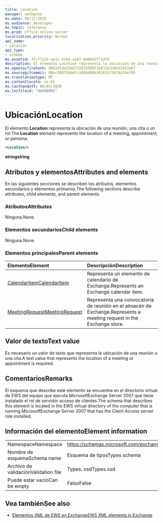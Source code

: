 ```yaml
---
title: Location
manager: sethgros
ms.date: 09/17/2015
ms.audience: Developer
ms.topic: reference
ms.prod: office-online-server
localization_priority: Normal
api_name:
- Location
api_type:
- schema
ms.assetid: 3fcf7133-ae1c-47b4-a187-660045f71df0
description: El elemento Location representa la ubicación de una reunión, una cita o un rol.
ms.openlocfilehash: 0063d5da23eb731835599f3e931e3c0cb2843ab7
ms.sourcegitcommit: 88ec988f2bb67c1866d06b361615f3674a24e795
ms.translationtype: MT
ms.contentlocale: es-ES
ms.lasthandoff: 06/03/2020
ms.locfileid: "44458092"
---
```

# <a name="location"></a><span data-ttu-id="0eef3-103">Ubicación</span><span class="sxs-lookup"><span data-stu-id="0eef3-103">Location</span></span>

<span data-ttu-id="0eef3-104">El elemento **Location** representa la ubicación de una reunión, una cita o un rol.</span><span class="sxs-lookup"><span data-stu-id="0eef3-104">The **Location** element represents the location of a meeting, appointment, or persona.</span></span> 
  
```xml
<Location/>
```

 <span data-ttu-id="0eef3-105">**string**</span><span class="sxs-lookup"><span data-stu-id="0eef3-105">**string**</span></span>
## <a name="attributes-and-elements"></a><span data-ttu-id="0eef3-106">Atributos y elementos</span><span class="sxs-lookup"><span data-stu-id="0eef3-106">Attributes and elements</span></span>

<span data-ttu-id="0eef3-107">En las siguientes secciones se describen los atributos, elementos secundarios y elementos primarios.</span><span class="sxs-lookup"><span data-stu-id="0eef3-107">The following sections describe attributes, child elements, and parent elements.</span></span>
  
### <a name="attributes"></a><span data-ttu-id="0eef3-108">Atributos</span><span class="sxs-lookup"><span data-stu-id="0eef3-108">Attributes</span></span>

<span data-ttu-id="0eef3-109">Ninguna.</span><span class="sxs-lookup"><span data-stu-id="0eef3-109">None.</span></span>
  
### <a name="child-elements"></a><span data-ttu-id="0eef3-110">Elementos secundarios</span><span class="sxs-lookup"><span data-stu-id="0eef3-110">Child elements</span></span>

<span data-ttu-id="0eef3-111">Ninguna.</span><span class="sxs-lookup"><span data-stu-id="0eef3-111">None.</span></span>
  
### <a name="parent-elements"></a><span data-ttu-id="0eef3-112">Elementos principales</span><span class="sxs-lookup"><span data-stu-id="0eef3-112">Parent elements</span></span>

|<span data-ttu-id="0eef3-113">**Elemento**</span><span class="sxs-lookup"><span data-stu-id="0eef3-113">**Element**</span></span>|<span data-ttu-id="0eef3-114">**Descripción**</span><span class="sxs-lookup"><span data-stu-id="0eef3-114">**Description**</span></span>|
|:-----|:-----|
|[<span data-ttu-id="0eef3-115">CalendarItem</span><span class="sxs-lookup"><span data-stu-id="0eef3-115">CalendarItem</span></span>](calendaritem.md) <br/> |<span data-ttu-id="0eef3-116">Representa un elemento de calendario de Exchange.</span><span class="sxs-lookup"><span data-stu-id="0eef3-116">Represents an Exchange calendar item.</span></span>  <br/> |
|[<span data-ttu-id="0eef3-117">MeetingRequest</span><span class="sxs-lookup"><span data-stu-id="0eef3-117">MeetingRequest</span></span>](meetingrequest.md) <br/> |<span data-ttu-id="0eef3-118">Representa una convocatoria de reunión en el almacén de Exchange.</span><span class="sxs-lookup"><span data-stu-id="0eef3-118">Represents a meeting request in the Exchange store.</span></span>  <br/> |
   
## <a name="text-value"></a><span data-ttu-id="0eef3-119">Valor de texto</span><span class="sxs-lookup"><span data-stu-id="0eef3-119">Text value</span></span>

<span data-ttu-id="0eef3-120">Es necesario un valor de texto que representa la ubicación de una reunión o una cita.</span><span class="sxs-lookup"><span data-stu-id="0eef3-120">A text value that represents the location of a meeting or appointment is required.</span></span>
  
## <a name="remarks"></a><span data-ttu-id="0eef3-121">Comentarios</span><span class="sxs-lookup"><span data-stu-id="0eef3-121">Remarks</span></span>

<span data-ttu-id="0eef3-122">El esquema que describe este elemento se encuentra en el directorio virtual de EWS del equipo que ejecuta MicrosoftExchange Server 2007 que tiene instalado el rol de servidor acceso de clientes.</span><span class="sxs-lookup"><span data-stu-id="0eef3-122">The schema that describes this element is located in the EWS virtual directory of the computer that is running MicrosoftExchange Server 2007 that has the Client Access server role installed.</span></span>
  
## <a name="element-information"></a><span data-ttu-id="0eef3-123">Información del elemento</span><span class="sxs-lookup"><span data-stu-id="0eef3-123">Element information</span></span>

|||
|:-----|:-----|
|<span data-ttu-id="0eef3-124">Namespace</span><span class="sxs-lookup"><span data-stu-id="0eef3-124">Namespace</span></span>  <br/> |https://schemas.microsoft.com/exchange/services/2006/types  <br/> |
|<span data-ttu-id="0eef3-125">Nombre de esquema</span><span class="sxs-lookup"><span data-stu-id="0eef3-125">Schema name</span></span>  <br/> |<span data-ttu-id="0eef3-126">Esquema de tipos</span><span class="sxs-lookup"><span data-stu-id="0eef3-126">Types schema</span></span>  <br/> |
|<span data-ttu-id="0eef3-127">Archivo de validación</span><span class="sxs-lookup"><span data-stu-id="0eef3-127">Validation file</span></span>  <br/> |<span data-ttu-id="0eef3-128">Types. xsd</span><span class="sxs-lookup"><span data-stu-id="0eef3-128">Types.xsd</span></span>  <br/> |
|<span data-ttu-id="0eef3-129">Puede estar vacío</span><span class="sxs-lookup"><span data-stu-id="0eef3-129">Can be empty</span></span>  <br/> |<span data-ttu-id="0eef3-130">Falso</span><span class="sxs-lookup"><span data-stu-id="0eef3-130">False</span></span>  <br/> |
   
## <a name="see-also"></a><span data-ttu-id="0eef3-131">Vea también</span><span class="sxs-lookup"><span data-stu-id="0eef3-131">See also</span></span>



- [<span data-ttu-id="0eef3-132">Elementos XML de EWS en Exchange</span><span class="sxs-lookup"><span data-stu-id="0eef3-132">EWS XML elements in Exchange</span></span>](ews-xml-elements-in-exchange.md)

